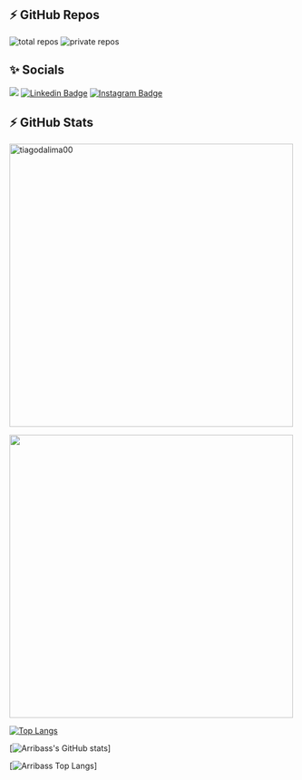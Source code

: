 ## ⚡ GitHub Repos

![total repos](https://img.shields.io/badge/total%20repos-05-green?logo=github&style=flat)
![private repos](https://img.shields.io/badge/private%20repos-04-red?logo=github&style=flat)

## ✨ Socials
![](https://komarev.com/ghpvc/?username=tiagodalima00&style=flat&color=brightgreen)
[![Linkedin Badge](https://img.shields.io/badge/-LinkedIn-0e76a8?style=flat-square&logo=Linkedin&logoColor=white)](https://www.linkedin.com/in/tiago-lima-77bb7517b/)
[![Instagram Badge](https://img.shields.io/badge/-Instagram-e4405f?style=flat-square&logo=Instagram&logoColor=white)](https://www.instagram.com/tiagodalima/)
  <br>

## ⚡ GitHub Stats
<div align="left">
  <p><img align="center" src="https://github-readme-streak-stats.herokuapp.com/?user=tiagodalima00&theme=onedark" alt="tiagodalima00" width="500"/></p>
</div>

<div align = "left">
  <p><img align="center" src="https://github-readme-stats.vercel.app/api?username=tiagodalima00&theme=onedark&show_icons=true" width="500"/></p>
 </div>


[![Top Langs](https://github-readme-stats.vercel.app/api/top-langs/?username=tiagodalima00&layout=compact&theme=onedark)](https://github.com/anuraghazra/github-readme-stats)


[![Arribass's GitHub stats](https://github-readme-stats.vercel.app/api?username=tiagodalima00&count_private=true)]

[![Arribass Top Langs](https://github-readme-stats.vercel.app/api/top-langs/?username=tiagodalima00)]
